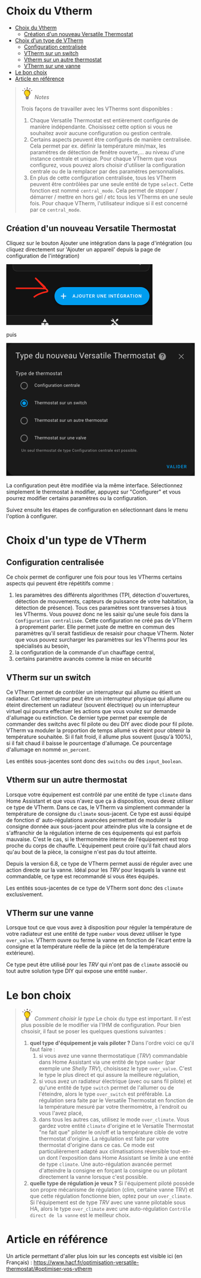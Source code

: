 # Choix du Vtherm

- [Choix du Vtherm](#choix-du-vtherm)
  - [Création d'un nouveau Versatile Thermostat](#création-dun-nouveau-versatile-thermostat)
- [Choix d'un type de VTherm](#choix-dun-type-de-vtherm)
  - [Configuration centralisée](#configuration-centralisée)
  - [VTherm sur un switch](#vtherm-sur-un-switch)
  - [Vtherm sur un autre thermostat](#vtherm-sur-un-autre-thermostat)
  - [VTherm sur une vanne](#vtherm-sur-une-vanne)
- [Le bon choix](#le-bon-choix)
- [Article en référence](#article-en-référence)


> ![Astuce](images/tips.png) _*Notes*_
>
> Trois façons de travailler avec les VTherms sont disponibles :
> 1. Chaque Versatile Thermostat est entièrement configurée de manière indépendante. Choisissez cette option si vous ne souhaitez avoir aucune configuration ou gestion centrale.
> 2. Certains aspects peuvent être configurés de manière centralisée. Cela permet par ex. définir la température min/max, les paramètres de détection de fenêtre ouverte,… au niveau d'une instance centrale et unique. Pour chaque VTherm que vous configurez, vous pouvez alors choisir d'utiliser la configuration centrale ou de la remplacer par des paramètres personnalisés.
> 3. En plus de cette configuration centralisée, tous les VTherm peuvent être contrôlées par une seule entité de type `select`. Cette fonction est nommé `central_mode`. Cela permet de stopper / démarrer / mettre en hors gel / etc tous les VTherms en une seule fois. Pour chaque VTherm, l'utilisateur indique si il est concerné par ce `central_mode`.


## Création d'un nouveau Versatile Thermostat

Cliquez sur le bouton Ajouter une intégration dans la page d'intégration (ou cliquez directement sur 'Ajouter un appareil' depuis la page de configuration de l'intégration)

![image](images/add-an-integration.png)

puis

![image](images/config-main0.png)

La configuration peut être modifiée via la même interface. Sélectionnez simplement le thermostat à modifier, appuyez sur "Configurer" et vous pourrez modifier certains paramètres ou la configuration.

Suivez ensuite les étapes de configuration en sélectionnant dans le menu l'option à configurer.

# Choix d'un type de VTherm

## Configuration centralisée
Ce choix permet de configurer une fois pour tous les VTherms certains aspects qui peuvent être répétitifs comme :
1. les paramètres des différents algorithmes (TPI, détection d'ouvertures, détection de mouvements, capteurs de puissance de votre habitation, la détection de présence). Tous ces paramètres sont transverses à tous les VTherms. Vous pouvez donc ne les saisir qu'une seule fois dans la `Configuration centralisée`. Cette configuration ne créé pas de VTherm à proprement parler. Elle permet juste de mettre en commun des paramètres qu'il serait fastidieux de resaisir pour chaque VTherm. Noter que vous pouvez surcharger les paramètres sur les VTherms pour les spécialisés au besoin,
2. la configuration de la commande d'un chauffage central,
3. certains paramètre avancés comme la mise en sécurité

## VTherm sur un switch
Ce VTherm permet de contrôler un interrupteur qui allume ou étient un radiateur. Cet interrupteur peut être un interrupteur physique qui allume ou éteint directement un radiateur (souvent électrique) ou un interrupteur virtuel qui pourra effectuer les actions que vous voulez sur demande d'allumage ou extinction. Ce dernier type permet par exemple de commander des switchs avec fil pilote ou deu DIY avec diode pour fil pilote. VTherm va moduler la proportion de temps allumé vs éteint pour obtenir la température souhaitée. Si il fait froid, il allume plus souvent (jusqu'à 100%), si il fait chaud il baisse le pourcentage d'allumage. Ce pourcentage d'allumage en nommé `on_percent`.

Les entités sous-jacentes sont donc des `switchs` ou des `input_boolean`.

## Vtherm sur un autre thermostat
Lorsque votre équipement est contrôlé par une entité de type `climate` dans Home Assistant et que vous n'avez que ça à disposition, vous devez utiliser ce type de VTherm. Dans ce cas, le VTherm va simplement commander la température de consigne du `climate` sous-jacent.
Ce type est aussi équipé de fonction d' auto-régulations avancées permettant de moduler la consigne donnée aux sous-jacent pour atteindre plus vite la consigne et de s'affranchir de la régulation interne de ces équipements qui est parfois mauvaise. C'est le cas, si le thermomètre interne de l'équipement est trop proche du corps de chauffe. L'équipement peut croire qu'il fait chaud alors qu'au bout de la pièce, la consigne n'est pas du tout atteinte.

Depuis la version 6.8, ce type de VTherm permet aussi de réguler avec une action directe sur la vanne. Idéal pour les _TRV_ pour lesquels la vanne est commandable, ce type est recommandé si vous êtes équipés.

Les entités sous-jacentes de ce type de VTherm sont donc des `climate` exclusivement.

## VTherm sur une vanne
Lorsque tout ce que vous avez à disposition pour réguler la température de votre radiateur est une entité de type `number` vous devez utiliser le type `over_valve`. VTherm ouvre ou ferme la vanne en fonction de l'écart entre la consigne et la température réelle de la pièce (et de la température extérieure).

Ce type peut être utilisé pour les _TRV_ qui n'ont pas de `climate` associé ou tout autre solution type DIY qui expose une entité `number`.

# Le bon choix
> ![Astuce](images/tips.png) _*Comment choisir le type*_
> Le choix du type est important. Il n'est plus possible de le modifier via l'IHM de configuration. Pour bien chsoisir, il faut se poser les quelques questions suivantes :
> 1. **quel type d'équipement je vais piloter ?** Dans l'ordre voici ce qu'il faut faire :
>    1. si vous avez une vanne thermostatique (_TRV_) commandable dans Home Assistant via une entité de type ```number``` (par exemple une _Shelly TRV_), choisissez le type `over_valve`. C'est le type le plus direct et qui assure la meilleure régulation,
>    2. si vous avez un radiateur électrique (avec ou sans fil pilote) et qu'une entité de type ```switch``` permet de l'allumer ou de l'éteindre, alors le type ```over_switch``` est préférable. La régulation sera faite par le Versatile Thermostat en fonction de la température mesuré par votre thermomètre, à l'endroit ou vous l'avez placé,
>    3. dans tous les autres cas, utilisez le mode ```over_climate```. Vous gardez votre entité ```climate``` d'origine et le Versatile Thermostat "ne fait que" piloter le on/off et la température cible de votre thermostat d'origine. La régulation est faite par votre thermostat d'origine dans ce cas. Ce mode est particulièrement adapté aux climatisations réversible tout-en-un dont l'exposition dans Home Assistant se limite à une entité de type ```climate```. Une auto-régulation avancée permet d'atteindre la consigne en forçant la consigne ou un pilotant directement la vanne lorsque c'est possible.
> 2. **quelle type de régulation je veux ?** Si l'équipement piloté possède son propre mécanisme de régulation (clim, certaine vanne TRV) et que cette régulation fonctionne bien, optez pour un ```over_climate```. Si l'équipement est de type _TRV_ avec une vanne pilotable sous HA, alors le type `over_climate` avec une auto-régulation `Contrôle direct de la vanne` est le meilleur choix.

# Article en référence
Un article permettant d'aller plus loin sur les concepts est visible ici (en Français) : https://www.hacf.fr/optimisation-versatile-thermostat/#optimiser-vos-vtherm
